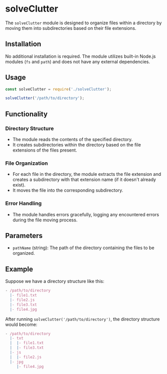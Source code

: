 # solveClutter

The `solveClutter` module is designed to organize files within a directory by moving them into subdirectories based on their file extensions.

## Installation

No additional installation is required. The module utilizes built-in Node.js modules (`fs` and `path`) and does not have any external dependencies.

## Usage

```javascript
const solveClutter = require('./solveClutter');

solveClutter('/path/to/directory');
```
## Functionality

### Directory Structure

- The module reads the contents of the specified directory.
- It creates subdirectories within the directory based on the file extensions of the files present.

### File Organization

- For each file in the directory, the module extracts the file extension and creates a subdirectory with that extension name (if it doesn't already exist).
- It moves the file into the corresponding subdirectory.

### Error Handling

- The module handles errors gracefully, logging any encountered errors during the file moving process.

## Parameters

- `pathName` (string): The path of the directory containing the files to be organized.

## Example

Suppose we have a directory structure like this:

```JavaScript
- /path/to/directory
  |- file1.txt
  |- file2.js
  |- file3.txt
  |- file4.jpg

```


After running `solveClutter('/path/to/directory')`, the directory structure would become:

```JavaScript
- /path/to/directory
  |- txt
  |  |- file1.txt
  |  |- file3.txt
  |- js
  |  |- file2.js
  |- jpg
     |- file4.jpg

```